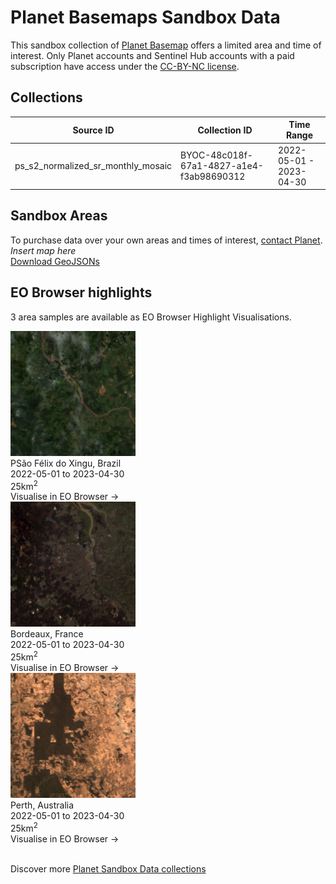 # Planet Basemaps Sandbox Data

This sandbox collection of [Planet Basemap](https://www.planet.com/products/basemap/) offers a limited area and time of interest. Only Planet accounts and Sentinel Hub accounts with a paid subscription have access under the [CC-BY-NC license](https://creativecommons.org/licenses/by-nc/4.0/).

## Collections
<table>
  <thead>
    <tr>
      <th>Source ID</th>
      <th>Collection ID</th>
      <th>Time Range</th>
    </tr>
  </thead>
  <tbody>
    <tr>
      <td>ps_s2_normalized_sr_monthly_mosaic</td>
      <td>BYOC-48c018f-67a1-4827-a1e4-f3ab98690312</td>
      <td>2022-05-01 - 2023-04-30</td>
    </tr>
   </tbody>
</table>

## Sandbox Areas
To purchase data over your own areas and times of interest, [contact Planet](https://www.planet.com/contact-sales/#contact-sales).
<br>
*Insert map here*
<br>
[Download GeoJSONs]()


## EO Browser highlights
3 area samples are available as EO Browser Highlight Visualisations.
<br>
<div class="container33">
    <div class="image-card">
        <img src="Brazil.png" alt="EOB Highlight 1" class="imagette">
        <div class="info">
            <div class="title">PSão Félix do Xingu, Brazil</div>
            <div class="text">
                2022-05-01 to 2023-04-30<br>
                25km<sup>2</sup>
            </div>
            <div class="https://sentinelshare.page.link/dXLH">Visualise in EO Browser -></div>
        </div>
    </div>
    <div class="image-card">
        <img src="Bordeaux.png" alt="EOB Highlight 2" class="imagette">
        <div class="info">
            <div class="title">Bordeaux, France</div>
            <div class="text">
                2022-05-01 to 2023-04-30<br>
                25km<sup>2</sup>
            </div>
            <div class="https://sentinelshare.page.link/vDD7">Visualise in EO Browser -></div>
        </div>
    </div>
    <div class="image-card">
        <img src="Perth.png" alt="EOB Highlight 3" class="imagette">
        <div class="info">
            <div class="title">Perth, Australia</div>
            <div class="text">
                2022-05-01 to 2023-04-30<br>
                25km<sup>2</sup>
            </div>
            <div class="https://sentinelshare.page.link/XtVz">Visualise in EO Browser -></div>
        </div>
    </div>
</div>
<br>

Discover more [Planet Sandbox Data collections](../planet-sandbox-data/)